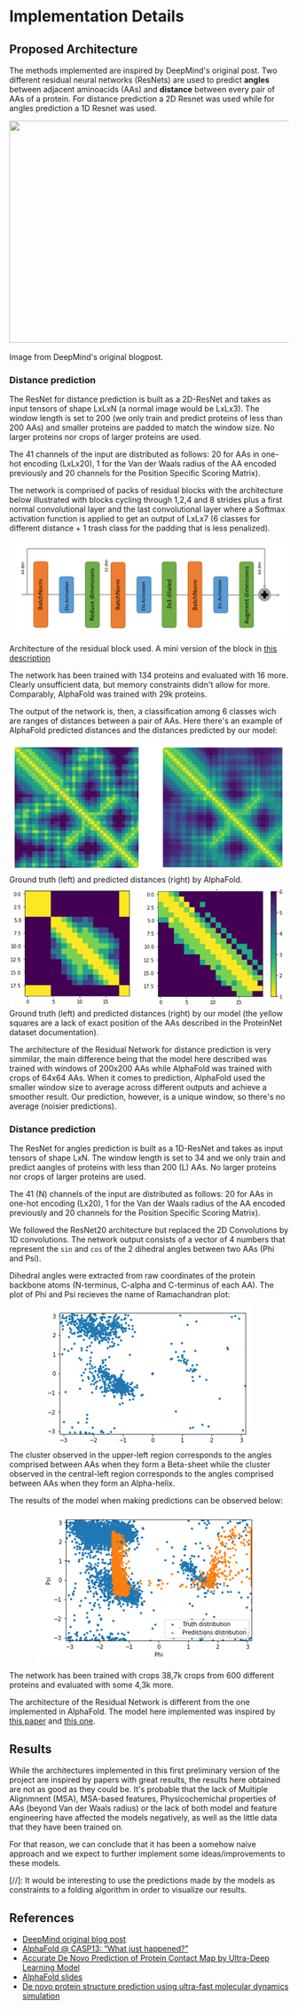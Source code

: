 # Implementation Details

## Proposed Architecture 

The methods implemented are inspired by DeepMind's original post. Two different residual neural networks (ResNets) are used to predict **angles** between adjacent aminoacids (AAs) and **distance** between every pair of AAs of a protein. For distance prediction a 2D Resnet was used while for angles prediction a 1D Resnet was used.

<div style="text-align:center">
	<img src="https://storage.googleapis.com/deepmind-live-cms/images/Origami-CASP-181127-r01_fig4-method.width-980.png" width="600" height="400">
</div>

Image from DeepMind's original blogpost.

### Distance prediction

The ResNet for distance prediction is built as a 2D-ResNet and takes as input tensors of shape LxLxN (a normal image would be LxLx3). The window length is set to 200 (we only train and predict proteins of less than 200 AAs) and smaller proteins are padded to match the window size. No larger proteins nor crops of larger proteins are used.

The 41 channels of the input are distributed as follows: 20 for AAs in one-hot encoding (LxLx20), 1 for the Van der Waals radius of the AA encoded previously and 20 channels for the Position Specific Scoring Matrix).

The network is comprised of packs of residual blocks with the architecture below illustrated with blocks cycling through 1,2,4 and 8 strides plus a first normal convolutional layer and the last convolutional layer where a Softmax activation function is applied to get an output of LxLx7 (6 classes for different distance + 1 trash class for the padding that is less penalized).

<div style="text-align:center">
	<img src="imgs/elu_resnet_2d.png">
</div>

Architecture of the residual block used. A mini version of the block in [this description](http://predictioncenter.org/casp13/doc/presentations/Pred_CASP13-DeepLearning-AlphaFold-Senior.pdf)

The network has been trained with 134 proteins and evaluated with 16 more. Clearly unsufficient data, but memory constraints didn't allow for more. Comparably, AlphaFold was trained with 29k proteins.

The output of the network is, then, a classification among 6 classes wich are ranges of distances between a pair of AAs. Here there's an example of AlphaFold predicted distances and the distances predicted by our model:

<div style="text-align:center">
	<img src="imgs/alphafold_preds.png", width="600">
</div>
Ground truth (left) and predicted distances (right) by AlphaFold.

<div style="text-align:center">
	<img src="imgs/our_preds.png", width="600">
</div>
Ground truth (left) and predicted distances (right) by our model (the yellow squares are a lack of exact position of the AAs described in the ProteinNet dataset documentation).

The architecture of the Residual Network for distance prediction is very simmilar, the main difference being that the model here described was trained with windows of 200x200 AAs while AlphaFold was trained with crops of 64x64 AAs. When it comes to prediction, AlphaFold used the smaller window size to average across different outputs and achieve a smoother result. Our prediction, however, is a unique window, so there's no average (noisier predictions).


### Distance prediction

The ResNet for angles prediction is built as a 1D-ResNet and takes as input tensors of shape LxN. The window length is set to 34 and we only train and predict aangles of proteins with less than 200 (L) AAs. No larger proteins nor crops of larger proteins are used.

The 41 (N) channels of the input are distributed as follows: 20 for AAs in one-hot encoding (Lx20), 1 for the Van der Waals radius of the AA encoded previously and 20 channels for the Position Specific Scoring Matrix).

We followed the ResNet20 architecture but replaced the 2D Convolutions by 1D convolutions. The network output consists of a vector of 4 numbers that represent the `sin` and `cos` of the 2 dihedral angles between two AAs (Phi and Psi).

Dihedral angles were extracted from raw coordinates of the protein backbone atoms (N-terminus, C-alpha and C-terminus of each AA). The plot of Phi and Psi recieves the name of Ramachandran plot: 

<div style="text-align:center">
	<img src="imgs/ramachandran_plot.png">
</div>
The cluster observed in the upper-left region corresponds to the angles comprised between AAs when they form a Beta-sheet while the cluster observed in the central-left region corresponds to the angles comprised between AAs when they form an Alpha-helix.

The results of the model when making predictions can be observed below:
<div style="text-align:center">
	<img src="imgs/angle_preds.png">
</div>

The network has been trained with crops 38,7k crops from 600 different proteins and evaluated with some 4,3k more.

The architecture of the Residual Network is different from the one implemented in AlphaFold. The model here implemented was inspired by [this paper](https://journals.plos.org/ploscompbiol/article?id=10.1371/journal.pcbi.1005324) and [this one](https://journals.plos.org/plosone/article?id=10.1371/journal.pone.0205819).

## Results
While the architectures implemented in this first preliminary version of the project are inspired by papers with great results, the results here obtained are not as good as they could be. It's probable that the lack of Multiple Alignmnent (MSA), MSA-based features, Physicochemichal properties of AAs (beyond Van der Waals radius) or the lack of both model and feature engineering have affected the models negatively, as well as the little data that they have been trained on. 

For that reason, we can conclude that it has been a somehow naive approach and we expect to further implement some ideas/improvements to these models. 

[//]: It would be interesting to use the predictions made by the models as constraints to a folding algorithm in order to visualize our results.

## References
* [DeepMind original blog post](https://deepmind.com/blog/alphafold/)
* [AlphaFold @ CASP13: “What just happened?”](https://moalquraishi.wordpress.com/2018/12/09/alphafold-casp13-what-just-happened/#s2.2)
* [Accurate De Novo Prediction of Protein Contact Map by Ultra-Deep Learning Model](https://journals.plos.org/ploscompbiol/article?id=10.1371/journal.pcbi.1005324)
* [AlphaFold slides](http://predictioncenter.org/casp13/doc/presentations/Pred_CASP13-DeepLearning-AlphaFold-Senior.pdf)
* [De novo protein structure prediction using ultra-fast molecular dynamics simulation](https://journals.plos.org/plosone/article?id=10.1371/journal.pone.0205819)
